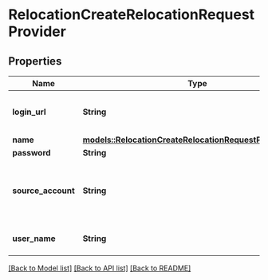 # RelocationCreateRelocationRequestProvider

## Properties

Name | Type | Description | Notes
------------ | ------------- | ------------- | -------------
**login_url** | **String** | Url to the control panel of the provider | 
**name** | [**models::RelocationCreateRelocationRequestProviderName**](relocation_create_relocation_request_provider_name.md) |  | 
**password** | **String** |  | 
**source_account** | **String** | Which account of your provider should be moved? | 
**user_name** | **String** | Login name to your provider | 

[[Back to Model list]](../README.md#documentation-for-models) [[Back to API list]](../README.md#documentation-for-api-endpoints) [[Back to README]](../README.md)


